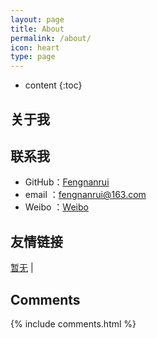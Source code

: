 ```yaml
---
layout: page
title: About
permalink: /about/
icon: heart
type: page
---
```


* content
{:toc}

## 关于我

<!-- <iframe src="https://github.com/fengnanrui" style="border: 0;height: 142px;width: 200px;overflow: hidden;" frameBorder="0"></iframe> -->



## 联系我

* GitHub：[Fengnanrui](https://github.com/fengnanrui)
* email ：fengnanrui@163.com
* Weibo ：[Weibo](http://weibo.com/7543229523)


## 友情链接

[暂无](https://github.com/fengnanrui) \| 

## Comments

{% include comments.html %}
